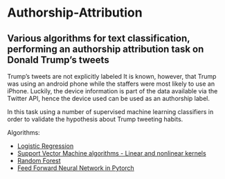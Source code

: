 # Authorship-Attribution
## Various algorithms for text classification, performing an authorship attribution task on Donald Trump’s tweets 

Trump’s tweets are not explicitly labeled It is known, however, that Trump was using an android phone while the staffers were most likely to use an iPhone. 
Luckily, the device information is part of the data available via the Twitter API, hence the device used can be used as an authorship label. 

In this task using a number of supervised machine learning classifiers in order to validate the hypothesis about Trump tweeting habits.


Algorithms:
- [Logistic Regression](http://scikit-learn.org/stable/modules/generated/sklearn.linear_model.LogisticRegression.html#sklearn.linear_model.LogisticRegression) 
- [Support Vector Machine algorithms - Linear and nonlinear kernels](http://scikit-learn.org/stable/modules/generated/sklearn.svm.SVC.html#sklearn.svm.SVC)
- [Random Forest](https://scikit-learn.org/stable/modules/generated/sklearn.ensemble.RandomForestClassifier.html)
- [Feed Forward Neural Network in Pytorch](https://pytorch.org/tutorials/beginner/pytorch_with_examples.html)
